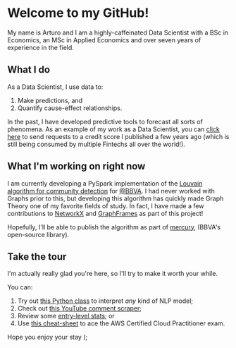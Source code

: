 # Welcome to my GitHub!
My name is Arturo and I am a highly-caffeinated Data Scientist with a BSc in Economics, an MSc in Applied Economics and over seven years of experience in the field.

## What I do
As a Data Scientist, I use data to:
1. Make predictions, and
2. Quantify cause-effect relationships.

In the past, I have developed predictive tools to forecast all sorts of phenomena. As an example of my work as a Data Scientist, you can [click here](https://developer.circulodecredito.com.mx/producto/fintech-score-simulacion) to send requests to a credit score I published a few years ago (which is still being consumed by multiple Fintechs all over the world!).

## What I'm working on right now
I am currently developing a PySpark implementation of the [Louvain algorithm for community detection](https://arxiv.org/abs/0803.0476) for [@BBVA](https://www.bbva.com/). I had never worked with Graphs prior to this, but developing this algorithm has quickly made Graph Theory one of my favorite fields of study. In fact, I have made a few contributions to [NetworkX](https://github.com/networkx) and [GraphFrames](https://graphframes.github.io/graphframes/docs/_site/index.html) as part of this project!

Hopefully, I'll be able to publish the algorithm as part of [mercury](https://www.bbvaaifactory.com/mercury/), (BBVA's open-source library).

## Take the tour
I'm actually really glad you're here, so I'll try to make it worth your while.

You can:
1. Try out [this Python class](https://github.com/ArturoSbr/understanding-vadr/blob/main/cod/03-lime/lime.py) to interpret *any* kind of NLP model;
2. Check out [this YouTube comment scraper](https://github.com/ArturoSbr/youtube-dislike-count/blob/main/cod/01_data/youtube.py);
3. Review some [entry-level stats](https://github.com/ArturoSbr/statistics-in-python); or
4. Use [this cheat-sheet](https://github.com/ArturoSbr/aws-ccp-cheat-sheet) to ace the AWS Certified Cloud Practitioner exam.

Hope you enjoy your stay (;
